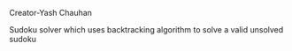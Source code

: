 Creator-Yash Chauhan

Sudoku solver which uses backtracking algorithm to solve a valid unsolved sudoku